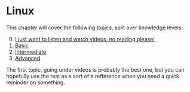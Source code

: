 # Linux

This chapter will cover the following topics, split over knowledge levels:

0. [I just want to listen and watch videos, no reading please!](videos/)
1. [Basic](basic/)
2. [Intermediate](intermediate/)
3. [Advanced](advanced/)

The first topic, going under videos is probably the best one, but you can hopefully use the rest as a sort of a refference when you need a quick reminder on something.
